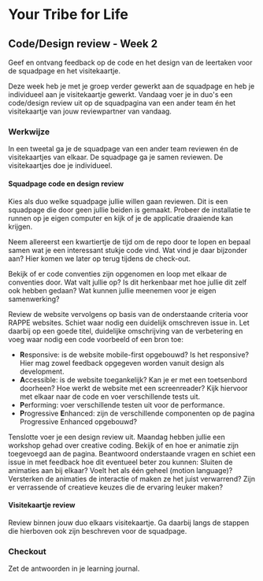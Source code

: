# Your Tribe for Life

## Code/Design review - Week 2

Geef en ontvang feedback op de code en het design van de leertaken voor de squadpage en het visitekaartje.

Deze week heb je met je groep verder gewerkt aan de squadpage en heb je individueel aan je visitekaartje gewerkt. Vandaag voer je in duo's een code/design review uit op de squadpagina van een ander team én het visitekaartje van jouw reviewpartner van vandaag. 

### Werkwijze
In een tweetal ga je de squadpage van een ander team reviewen én de visitekaartjes van elkaar. De squadpage ga je samen reviewen. De visitekaartjes doe je individueel. 

#### Squadpage code en design review
Kies als duo welke squadpage jullie willen gaan reviewen. Dit is een squadpage die door geen jullie beiden is gemaakt. Probeer de installatie te runnen op je eigen computer en kijk of je de applicatie draaiende kan krijgen. 

Neem allereerst een kwartiertje de tijd om de repo door te lopen en bepaal samen wat je een interessant stukje code vind. Wat vind je daar bijzonder aan? Hier komen we later op terug tijdens de check-out. 

Bekijk of er code conventies zijn opgenomen en loop met elkaar de conventies door. Wat valt jullie op? Is dit herkenbaar met hoe jullie dit zelf ook hebben gedaan? Wat kunnen jullie meenemen voor je eigen samenwerking?

Review de website vervolgens op basis van de onderstaande criteria voor RAPPE websites. Schiet waar nodig een duidelijk omschreven issue in. Let daarbij op een goede titel, duidelijke omschrijving van de verbetering en voeg waar nodig een code voorbeeld of een bron toe:
- **R**esponsive: is de website mobile-first opgebouwd? Is het responsive? Hier mag zowel feedback opgegeven worden vanuit design als development.
- **A**ccessible: is de website toegankelijk? Kan je er met een toetsenbord doorheen? Hoe werkt de website met een screenreader? Kijk hiervoor met elkaar naar de code en voer verschillende tests uit.
- **P**erforming: voer verschillende testen uit voor de performance.
- **P**rogressive **E**nhanced: zijn de verschillende componenten op de pagina Progressive Enhanced opgebouwd?

Tenslotte voer je een design review uit. Maandag hebben jullie een workshop gehad over creative coding. Bekijk of en hoe er animatie zijn toegevoegd aan de pagina. Beantwoord onderstaande vragen en schiet een issue in met feedback hoe dit eventueel beter zou kunnen: Sluiten de animaties aan bij elkaar? Voelt het als één geheel (motion language)? Versterken de animaties de interactie of maken ze het juist verwarrend? Zijn er verrassende of creatieve keuzes die de ervaring leuker maken?

#### Visitekaartje review
Review binnen jouw duo elkaars visitekaartje. Ga daarbij langs de stappen die hierboven ook zijn beschreven voor de squadpage. 

### Checkout

Zet de antwoorden in je learning journal.

<!-- Een drietal vragen die ze kunnen opnemen in hun learning journal, waar de squadleaders dan weer op terug komen op vrijdag. -->
